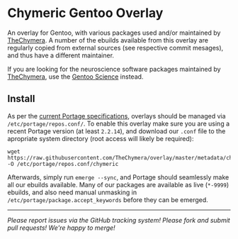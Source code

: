 # Chymeric Gentoo Overlay

An overlay for Gentoo, with various packages used and/or maintained by [TheChymera](https://github.com/TheChymera).
A number of the ebuilds available from this overlay are regularly copied from external sources (see respective commit mesages), and thus have a different maintainer.

If you are looking for the neuroscience software packages maintained by [TheChymera](https://github.com/TheChymera), use the [Gentoo Science](https://github.com/gentoo/sci) instead.

## Install

As per the [current Portage specifications](https://dev.gentoo.org/~zmedico/portage/doc/man/portage.5.html), overlays should be managed via `/etc/portage/repos.conf/`.
To enable this overlay make sure you are using a recent Portage version (at least `2.2.14`), and download our `.conf` file to the apropriate system directory (root access will likely be required):

```
wget https://raw.githubusercontent.com/TheChymera/overlay/master/metadata/chymeric.conf -O /etc/portage/repos.conf/chymeric
```

Afterwards, simply run `emerge --sync`, and Portage should seamlessly make all our ebuilds available. 
Many of our packages are available as live (`*-9999`) ebuilds, and also need manual unmasking in `/etc/portage/package.accept_keywords` before they can be emerged. 

---

*Please report issues via the GitHub tracking system! Please fork and submit pull requests! We're happy to merge!*
